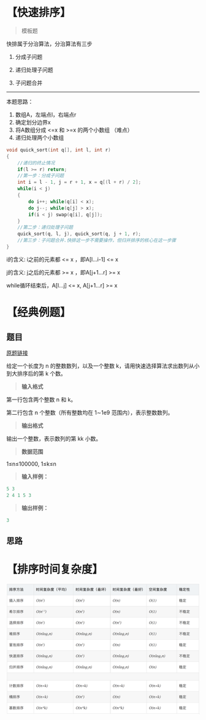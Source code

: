# 【快速排序】

> 模板题

快排属于分治算法，分治算法有三步

1. 分成子问题

2. 递归处理子问题
2. 子问题合并

---

本题思路：

1. 数组A，左端点l，右端点r
2. 确定划分边界x
3. 将A数组分成 <=x 和  >=x 的两个小数组 （难点）
4. 递归处理两个小数组

```c++
void quick_sort(int q[], int l, int r)
{
    //递归的终止情况
    if(l >= r) return;
    //第一步：分成子问题
    int i = l - 1, j = r + 1, x = q[(l + r) / 2];
    while(i < j)
    {
        do i++; while(q[i] < x);
        do j--; while(q[j] > x);
        if(i < j) swap(q[i], q[j]);
    }
    //第二步：递归处理子问题
    quick_sort(q, l, j), quick_sort(q, j + 1, r);
    //第三步：子问题合并.快排这一步不需要操作，但归并排序的核心在这一步骤
}
```

i的含义: i之前的元素都 <= x ，即A[l...i-1] <= x

j的含义: j之后的元素都 >= x ，即A[j+1...r] >= x

while循环结束后，A[l...j] <= x, A[j+1...r] >= x

# 【经典例题】

## 题目

[原题链接](https://www.acwing.com/problem/content/788/)

给定一个长度为 n 的整数数列，以及一个整数 k，请用快速选择算法求出数列从小到大排序后的第 k 个数。

> **输入格式**

第一行包含两个整数 n 和 k。

第二行包含 n 个整数（所有整数均在 1∼1e9 范围内），表示整数数列。

> **输出格式**

输出一个整数，表示数列的第 kk 小数。

> **数据范围**

1≤n≤100000,
1≤k≤n

> **输入样例：**

```c++
5 3
2 4 1 5 3
```

> **输出样例：**

```c++
3
```

## 思路



# 【排序时间复杂度】

![1.png](./assets/1130_0ce35b527a-1-1693476676944-1.png)